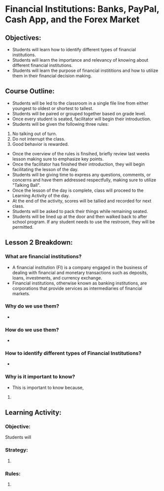 # Financial Institutions: Banks, PayPal, Cash App, and the Forex Market
## Objectives:
- Students will learn how to identify different types of financial institutions.
- Students will learn the importance and relevancy of knowing about different financial institutions.
- Students will learn the purpose of financial instititions and how to utilize them in their financial decision making.

## Course Outline:
- Students will be led to the classroom in a single file line from either youngest to oldest or shortest to tallest.
- Students will be paired or grouped together based on grade level.
- Once every student is seated, facilitator will begin their introduction.
- Students will be given the following three rules:
1. No talking out of turn.
2. Do not interrupt the class.
3. Good behavior is rewarded.
- Once the overview of the rules is finsihed, briefly review last weeks lesson making sure to emphasize key points.
- Once the facilitator has finished their introduction, they will begin facilitating the lesson of the day.
- Students will be giving time to express any questions, comments, or concerns and have them addressed respectfully, making sure to utilize "Talking Ball".
- Once the lesson of the day is complete, class will proceed to the Learning Activity of the day.
- At the end of the activity, scores will be tallied and recorded for next class.
- Students will be asked to pack their things while remaining seated.
- Students will be lined up at the door and then walked back to after school program. If any student needs to use the restroom, they will be permitted.

## Lesson 2 Breakdown:
### What are financial institutions?
- A financial institution (FI) is a company engaged in the business of dealing with financial and monetary transactions such as deposits, loans, investments, and currency exchange.
- Financial institutions, otherwise known as banking institutions, are corporations that provide services as intermediaries of financial markets.

### Why do we use them?
- 

### How do we use them?
- 

### How to identify different types of Financial Institutions?
-

### Why is it important to know?
- This is important to know because,
1. 

## Learning Activity: 
### Objective: 
Students will 

### Strategy:
1. 

### Rules:
1. 
